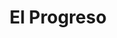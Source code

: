 ---
title: "El Progreso"
url: /gobernador-ingeniero-valentin-virasoro/el-progreso/
shop: hardware
---